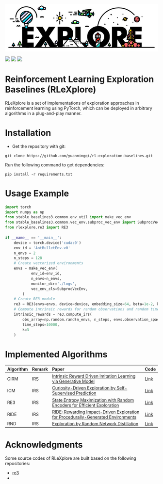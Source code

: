 
<div style="align: center;">
<img src='./docs/logo.jpg'>
</div>

<img src="https://img.shields.io/badge/Building-Pass-brightgreen"> <img src="https://img.shields.io/badge/Framework-PyTorch-orange"> <img src="https://img.shields.io/badge/Docs-Developing-blue">


# Reinforcement Learning Exploration Baselines (RLeXplore)

RLeXplore is a set of implementations of exploration approaches in reinforcement learning using PyTorch, which can be deployed in arbitrary algorithms in a plug-and-play manner. 

# Installation
- Get the repository with git:
```
git clone https://github.com/yuanmingqi/rl-exploration-baselines.git
```
Run the following command to get dependencies:
```shell
pip install -r requirements.txt
```

# Usage Example
```python
import torch
import numpy as np
from stable_baselines3.common.env_util import make_vec_env
from stable_baselines3.common.vec_env.subproc_vec_env import SubprocVecEnv
from rlexplore.re3 import RE3

if __name__ == '__main__':
    device = torch.device('cuda:0')
    env_id = 'AntBulletEnv-v0'
    n_envs = 2
    n_steps = 128
    # Create vectorized environments
    envs = make_vec_env(
            env_id=env_id,
            n_envs=n_envs,
            monitor_dir='./logs',
            vec_env_cls=SubprocVecEnv,
        )
    # Create RE3 module
    re3 = RE3(envs=envs, device=device, embedding_size=64, beta=1e-2, kappa=1e-5)
    # Compute intrinsic rewards for random observations and random time steps
    intrinsic_rewards = re3.compute_irs(
        obs_array=np.random.rand(n_envs, n_steps, envs.observation_space.shape[0]), # ((n_steps, n_envs) + obs_shape)
        time_steps=10000,
        k=3
    )
```

# Implemented Algorithms
| Algorithm | Remark | Paper | Code     |
| :-----| :----- | :-----  |:---------|
|GIRM|IRS|[Intrinsic Reward Driven Imitation Learning via Generative Model](http://proceedings.mlr.press/v119/yu20d/yu20d.pdf)| [Link]() |
|ICM|IRS|[Curiosity-Driven Exploration by Self-Supervised Prediction](http://proceedings.mlr.press/v70/pathak17a/pathak17a.pdf)| [Link]() |
| RE3 | IRS | [State Entropy Maximization with Random Encoders for Efficient Exploration](http://proceedings.mlr.press/v139/seo21a/seo21a.pdf) | [Link]() |
|RIDE|IRS|[RIDE: Rewarding Impact-Driven Exploration for Procedurally-Generated Environments](https://arxiv.org/pdf/2002.12292)| [Link]() |
|RND|IRS|[Exploration by Random Network Distillation](https://arxiv.org/pdf/1810.12894.pdf%20http://arxiv.org/abs/1810.12894)| [Link]() |

# Acknowledgments
Some source codes of RLeXplore are built based on the following repositories:

- [re3]()
- []()

